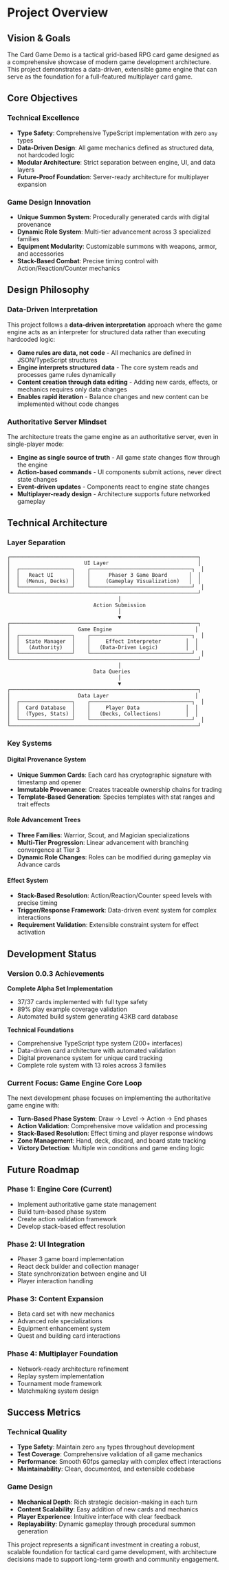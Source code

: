 # Project Overview

## Vision & Goals

The Card Game Demo is a tactical grid-based RPG card game designed as a comprehensive showcase of modern game development architecture. This project demonstrates a data-driven, extensible game engine that can serve as the foundation for a full-featured multiplayer card game.

## Core Objectives

### Technical Excellence

-   **Type Safety**: Comprehensive TypeScript implementation with zero `any` types
-   **Data-Driven Design**: All game mechanics defined as structured data, not hardcoded logic
-   **Modular Architecture**: Strict separation between engine, UI, and data layers
-   **Future-Proof Foundation**: Server-ready architecture for multiplayer expansion

### Game Design Innovation

-   **Unique Summon System**: Procedurally generated cards with digital provenance
-   **Dynamic Role System**: Multi-tier advancement across 3 specialized families
-   **Equipment Modularity**: Customizable summons with weapons, armor, and accessories
-   **Stack-Based Combat**: Precise timing control with Action/Reaction/Counter mechanics

## Design Philosophy

### Data-Driven Interpretation

This project follows a **data-driven interpretation** approach where the game engine acts as an interpreter for structured data rather than executing hardcoded logic:

-   **Game rules are data, not code** - All mechanics are defined in JSON/TypeScript structures
-   **Engine interprets structured data** - The core system reads and processes game rules dynamically
-   **Content creation through data editing** - Adding new cards, effects, or mechanics requires only data changes
-   **Enables rapid iteration** - Balance changes and new content can be implemented without code changes

### Authoritative Server Mindset

The architecture treats the game engine as an authoritative server, even in single-player mode:

-   **Engine as single source of truth** - All game state changes flow through the engine
-   **Action-based commands** - UI components submit actions, never direct state changes
-   **Event-driven updates** - Components react to engine state changes
-   **Multiplayer-ready design** - Architecture supports future networked gameplay

## Technical Architecture

### Layer Separation

```
┌─────────────────────────────────────────────────────────────┐
│                        UI Layer                             │
│  ┌─────────────────┐    ┌─────────────────────────────────┐  │
│  │   React UI      │    │      Phaser 3 Game Board       │  │
│  │  (Menus, Decks) │    │     (Gameplay Visualization)   │  │
│  └─────────────────┘    └─────────────────────────────────┘  │
└─────────────────────────────────────────────────────────────┘
                                    │
                            Action Submission
                                    │
                                    ▼
┌─────────────────────────────────────────────────────────────┐
│                      Game Engine                           │
│  ┌─────────────────┐    ┌─────────────────────────────────┐  │
│  │  State Manager  │    │     Effect Interpreter        │  │
│  │   (Authority)   │    │   (Data-Driven Logic)         │  │
│  └─────────────────┘    └─────────────────────────────────┘  │
└─────────────────────────────────────────────────────────────┘
                                    │
                            Data Queries
                                    │
                                    ▼
┌─────────────────────────────────────────────────────────────┐
│                      Data Layer                            │
│  ┌─────────────────┐    ┌─────────────────────────────────┐  │
│  │  Card Database  │    │     Player Data               │  │
│  │  (Types, Stats) │    │   (Decks, Collections)        │  │
│  └─────────────────┘    └─────────────────────────────────┘  │
└─────────────────────────────────────────────────────────────┘
```

### Key Systems

#### Digital Provenance System

-   **Unique Summon Cards**: Each card has cryptographic signature with timestamp and opener
-   **Immutable Provenance**: Creates traceable ownership chains for trading
-   **Template-Based Generation**: Species templates with stat ranges and trait effects

#### Role Advancement Trees

-   **Three Families**: Warrior, Scout, and Magician specializations
-   **Multi-Tier Progression**: Linear advancement with branching convergence at Tier 3
-   **Dynamic Role Changes**: Roles can be modified during gameplay via Advance cards

#### Effect System

-   **Stack-Based Resolution**: Action/Reaction/Counter speed levels with precise timing
-   **Trigger/Response Framework**: Data-driven event system for complex interactions
-   **Requirement Validation**: Extensible constraint system for effect activation

## Development Status

### Version 0.0.3 Achievements

**Complete Alpha Set Implementation**

-   37/37 cards implemented with full type safety
-   89% play example coverage validation
-   Automated build system generating 43KB card database

**Technical Foundations**

-   Comprehensive TypeScript type system (200+ interfaces)
-   Data-driven card architecture with automated validation
-   Digital provenance system for unique card tracking
-   Complete role system with 13 roles across 3 families

### Current Focus: Game Engine Core Loop

The next development phase focuses on implementing the authoritative game engine with:

-   **Turn-Based Phase System**: Draw → Level → Action → End phases
-   **Action Validation**: Comprehensive move validation and processing
-   **Stack-Based Resolution**: Effect timing and player response windows
-   **Zone Management**: Hand, deck, discard, and board state tracking
-   **Victory Detection**: Multiple win conditions and game ending logic

## Future Roadmap

### Phase 1: Engine Core (Current)

-   Implement authoritative game state management
-   Build turn-based phase system
-   Create action validation framework
-   Develop stack-based effect resolution

### Phase 2: UI Integration

-   Phaser 3 game board implementation
-   React deck builder and collection manager
-   State synchronization between engine and UI
-   Player interaction handling

### Phase 3: Content Expansion

-   Beta card set with new mechanics
-   Advanced role specializations
-   Equipment enhancement system
-   Quest and building card interactions

### Phase 4: Multiplayer Foundation

-   Network-ready architecture refinement
-   Replay system implementation
-   Tournament mode framework
-   Matchmaking system design

## Success Metrics

### Technical Quality

-   **Type Safety**: Maintain zero `any` types throughout development
-   **Test Coverage**: Comprehensive validation of all game mechanics
-   **Performance**: Smooth 60fps gameplay with complex effect interactions
-   **Maintainability**: Clean, documented, and extensible codebase

### Game Design

-   **Mechanical Depth**: Rich strategic decision-making in each turn
-   **Content Scalability**: Easy addition of new cards and mechanics
-   **Player Experience**: Intuitive interface with clear feedback
-   **Replayability**: Dynamic gameplay through procedural summon generation

This project represents a significant investment in creating a robust, scalable foundation for tactical card game development, with architecture decisions made to support long-term growth and community engagement.
